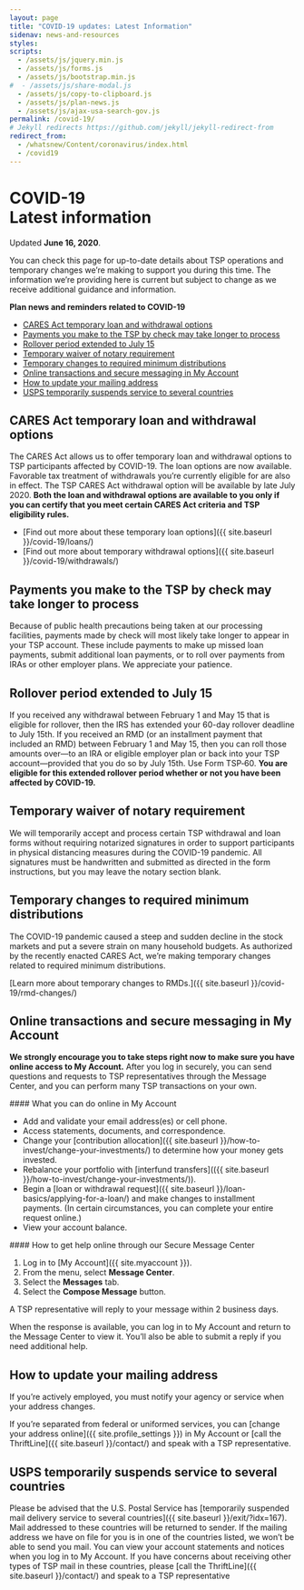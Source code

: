 ```yaml
---
layout: page
title: "COVID-19 updates: Latest Information"
sidenav: news-and-resources
styles:
scripts:
  - /assets/js/jquery.min.js
  - /assets/js/forms.js
  - /assets/js/bootstrap.min.js
#  - /assets/js/share-modal.js
  - /assets/js/copy-to-clipboard.js
  - /assets/js/plan-news.js
  - /assets/js/ajax-usa-search-gov.js
permalink: /covid-19/
# Jekyll redirects https://github.com/jekyll/jekyll-redirect-from
redirect_from:
  - /whatsnew/Content/coronavirus/index.html
  - /covid19
---
```


<h1><div class="nav-header">COVID-19</div>Latest information</h1>

Updated **June 16, 2020**.

You can check this page for up-to-date details about TSP operations and temporary changes we’re making to support you during this time. The information we’re providing here is current but subject to change as we receive additional guidance and information.

**Plan news and reminders related to <span class="nobr">COVID-19</span>**

- [CARES Act temporary loan and withdrawal options](#cares-act-temporary-loan-and-withdrawal-options)
- [Payments you make to the TSP by check may take longer to process](#payments-you-make-to-the-tsp-by-check-may-take-longer-to-process)
- [Rollover period extended to July 15](#rollover-period-extended-to-july-15)
- [Temporary waiver of notary requirement](#temporary-waiver-of-notary-requirement)
- [Temporary changes to required minimum distributions](#temporary-changes-to-required-minimum-distributions)
- [Online transactions and secure messaging in My Account](#online-transactions-and-secure-messaging-in-my-account)
- [How to update your mailing address](#how-to-update-your-mailing-address)
- [USPS temporarily suspends service to several countries](#usps-temporarily-suspends-service-to-several-countries)


## CARES Act temporary loan and withdrawal options
The CARES Act allows us to offer temporary loan and withdrawal options to TSP participants affected by COVID-19. The loan options are now available. Favorable tax treatment of withdrawals you’re currently eligible for are also in effect. The TSP CARES Act withdrawal option will be available by late July 2020. **Both the loan and withdrawal options are available to you only if you can certify that you meet certain CARES Act criteria and TSP eligibility rules.**

- [Find out more about these temporary loan options]({{ site.baseurl }}/covid-19/loans/)
- [Find out more about temporary withdrawal options]({{ site.baseurl }}/covid-19/withdrawals/)

## Payments you make to the TSP by check may take longer to process
Because of public health precautions being taken at our processing facilities, payments made by check will most likely take longer to appear in your TSP account. These include payments to make up missed loan payments, submit additional loan payments, or to roll over payments from IRAs or other employer plans. We appreciate your patience.

## Rollover period extended to July 15
If you received any withdrawal between February 1 and May 15 that is eligible for rollover, then the IRS has extended your 60-day rollover deadline to July 15th. If you received an RMD (or an installment payment that included an RMD) between February 1 and May 15, then you can roll those amounts over—to an IRA or eligible employer plan or back into your TSP account—provided that you do so by July 15th. Use Form TSP‑60. **You are eligible for this extended rollover period whether or not you have been affected by COVID-19.**

## Temporary waiver of notary requirement
We will temporarily accept and process certain TSP withdrawal and loan forms without requiring notarized signatures in order to support participants in physical distancing measures during the COVID-19 pandemic. All signatures must be handwritten and submitted as directed in the form instructions, but you may leave the notary section blank.

## Temporary changes to required minimum distributions
The COVID-19 pandemic caused a steep and sudden decline in the stock markets and put a severe strain on many household budgets. As authorized by the recently enacted CARES Act, we’re making temporary changes related to required minimum distributions.

[Learn more about temporary changes to RMDs.]({{ site.baseurl }}/covid-19/rmd-changes/)

## Online transactions and secure messaging in My Account
**We strongly encourage you to take steps right now to make sure you have online access to My Account.** After you log in securely, you can send questions and requests to TSP representatives through the Message Center, and you can perform many TSP transactions on your own.

<div class="usa-grid covid">
<div class="usa-width-one-half" markdown="1">
#### What you can do online in My Account

- Add and validate your email address(es) or cell phone.
- Access statements, documents, and correspondence.
- Change your [contribution allocation]({{ site.baseurl }}/how-to-invest/change-your-investments/) to determine how your money gets invested.
- Rebalance your portfolio with [interfund transfers](({{ site.baseurl }}/how-to-invest/change-your-investments/)).
- Begin a [loan or withdrawal request]({{ site.baseurl }}/loan-basics/applying-for-a-loan/) and make changes to installment payments. (In certain circumstances, you can complete your entire request online.)
- View your account balance.
</div>

<div class="usa-width-one-half" markdown="1">
#### How to get help online through our Secure Message Center

1. Log in to [My Account]({{ site.myaccount }}).
2. From the menu, select **Message Center**.
3. Select the **Messages** tab.
4. Select the **Compose Message** button.

A TSP representative will reply to your message within 2 business days.

When the response is available, you can log in to My Account and return to the Message Center to view it. You’ll also be able to submit a reply if you need additional help.
</div>
</div>

## How to update your mailing address
If you’re actively employed, you must notify your agency or service when your address changes.

If you’re separated from federal or uniformed services, you can [change your address online]({{ site.profile_settings }}) in My Account or [call the ThriftLine]({{ site.baseurl }}/contact/) and speak with a TSP representative.

## USPS temporarily suspends service to several countries
Please be advised that the U.S. Postal Service has [temporarily suspended mail delivery service to several countries]({{ site.baseurl }}/exit/?idx=167). Mail addressed to these countries will be returned to sender. If the mailing address we have on file for you is in one of the countries listed, we won’t be able to send you mail. You can view your account statements and notices when you log in to My Account. If you have concerns about receiving other types of TSP mail in these countries, please [call the ThriftLine]({{ site.baseurl }}/contact/) and speak to a TSP representative
